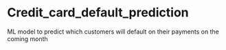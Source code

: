 # Credit_card_default_prediction
ML model to predict which customers will default on their payments on the coming month
